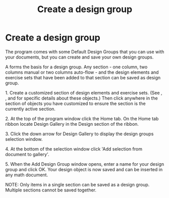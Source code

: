 ﻿---
title: Create a design group
category: tutorials
---

# Create a design group

The program comes with some Default Design Groups that you can use with your documents, but you can create and save your own design groups.

A forms the basis for a design group. Any section - one column, two columns manual or two columns auto-flow - and the design elements and exercise sets that have been added to that section can be saved as design group.

1\. Create a customized section of design elements and exercise sets. (See , , and for specific details about these objects.) Then click anywhere in the section of objects you have customized to ensure the section is the currently active section.

2\. At the top of the program window click the Home tab. On the Home tab ribbon locate Design Gallery in the Design section of the ribbon.

3\. Click the down arrow for Design Gallery to display the design groups selection window.

4\. At the bottom of the selection window click 'Add selection from document to gallery'.

5\. When the Add Design Group window opens, enter a name for your design group and click OK. Your design object is now saved and can be inserted in any math document.

NOTE: Only items in a single section can be saved as a design group. Multiple sections cannot be saved together.
